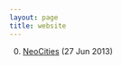 ```yaml
---
layout: page
title: website
---
```


0. [NeoCities](/bookmark/2013/06/27/neocities.html) (27 Jun 2013) 
